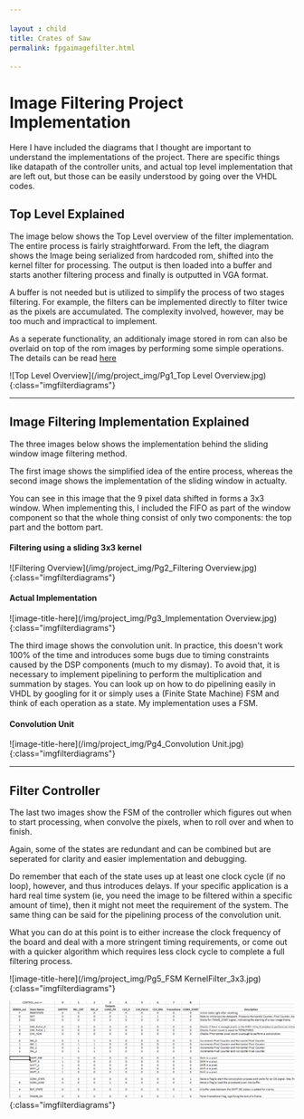 ```yaml
---

layout : child
title: Crates of Saw
permalink: fpgaimagefilter.html

---
```


# Image Filtering Project Implementation

Here I have included the diagrams that I thought are important to understand the implementations of the project. There are specific things like datapath of the controller units, and actual top level implementation that are left out, but those can be easily understood by going over the VHDL codes.

## Top Level Explained

The image below shows the Top Level overview of the filter implementation.
The entire process is fairly straightforward. From the left, the diagram shows the Image being serialized from hardcoded rom, shifted into the kernel filter for processing. The output is then loaded into a buffer and starts another filtering process and finally is outputted in VGA format.

A buffer is not needed but is utilized to simplify the process of two stages filtering. For example, the filters can be implemented directly to filter twice as the pixels are accumulated. The complexity involved, however, may be too much and impractical to implement.

As a seperate functionality, an additionaly image stored in rom can also be overlaid on top of the rom images by performing some simple operations. 
The details can be read [here](https://en.wikipedia.org/wiki/Mask_(computing)#Image_masks)

![Top Level Overview](/img/project_img/Pg1_Top Level Overview.jpg){:class="imgfilterdiagrams"}


---
## Image Filtering Implementation Explained

The three images below shows the implementation behind the sliding window image filtering method.

The first image shows the simplified idea of the entire process, whereas the second image shows the implementation of the sliding window in actualty. 

You can see in this image that the 9 pixel data shifted in forms a 3x3 window. When implementing this, I included the FIFO as part of the window component so that the whole thing consist of only two components: the top part and the bottom part.

#### Filtering using a sliding 3x3 kernel
![Filtering Overview](/img/project_img/Pg2_Filtering Overview.jpg){:class="imgfilterdiagrams"}

#### Actual Implementation
![image-title-here](/img/project_img/Pg3_Implementation Overview.jpg){:class="imgfilterdiagrams"}

The third image shows the convolution unit. In practice, this doesn't work 100% of the time and introduces some bugs due to timing constraints caused by the DSP components (much to my dismay). To avoid that, it is necessary to implement pipelining to perform the multiplication and summation by stages. You can look up on how to do pipelining easily in VHDL by googling for it or simply uses a (Finite State Machine) FSM and think of each operation as a state. My implementation uses a FSM.

#### Convolution Unit
![image-title-here](/img/project_img/Pg4_Convolution Unit.jpg){:class="imgfilterdiagrams"}

---

## Filter Controller

The last two images show the FSM of the controller which figures out when to start processing, when convolve the pixels, when to roll over and when to finish.

Again, some of the states are redundant and can be combined but are seperated for clarity and easier implementation and debugging. 

Do remember that each of the state uses up at least one clock cycle (if no loop), however, and thus introduces delays. If your specific application is a hard real time system (ie, you need the image to be filtered within a specific amount of time), then it might not meet the requirement of the system. The same thing can be said for the pipelining process of the convolution unit.

What you can do at this point is to either increase the clock frequency of the board and deal with a more stringent timing requirements, or come out with a quicker algorithm which requires less clock cycle to complete a full filtering process.

![image-title-here](/img/project_img/Pg5_FSM KernelFilter_3x3.jpg){:class="imgfilterdiagrams"}

![image-title-here](/img/project_img/StateTable.PNG){:class="imgfilterdiagrams"}

